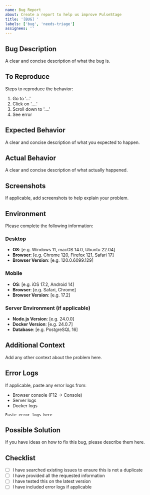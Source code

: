 ```yaml
---
name: Bug Report
about: Create a report to help us improve PulseStage
title: '[BUG] '
labels: ['bug', 'needs-triage']
assignees: ''
---
```


## Bug Description
A clear and concise description of what the bug is.

## To Reproduce
Steps to reproduce the behavior:
1. Go to '...'
2. Click on '....'
3. Scroll down to '....'
4. See error

## Expected Behavior
A clear and concise description of what you expected to happen.

## Actual Behavior
A clear and concise description of what actually happened.

## Screenshots
If applicable, add screenshots to help explain your problem.

## Environment
Please complete the following information:

### Desktop
- **OS**: [e.g. Windows 11, macOS 14.0, Ubuntu 22.04]
- **Browser**: [e.g. Chrome 120, Firefox 121, Safari 17]
- **Browser Version**: [e.g. 120.0.6099.129]

### Mobile
- **OS**: [e.g. iOS 17.2, Android 14]
- **Browser**: [e.g. Safari, Chrome]
- **Browser Version**: [e.g. 17.2]

### Server Environment (if applicable)
- **Node.js Version**: [e.g. 24.0.0]
- **Docker Version**: [e.g. 24.0.7]
- **Database**: [e.g. PostgreSQL 16]

## Additional Context
Add any other context about the problem here.

## Error Logs
If applicable, paste any error logs from:
- Browser console (F12 → Console)
- Server logs
- Docker logs

```
Paste error logs here
```

## Possible Solution
If you have ideas on how to fix this bug, please describe them here.

## Checklist
- [ ] I have searched existing issues to ensure this is not a duplicate
- [ ] I have provided all the requested information
- [ ] I have tested this on the latest version
- [ ] I have included error logs if applicable
